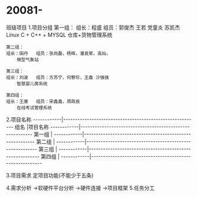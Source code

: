 # 20081-
班级项目
1.项目分组
	第一组：
	组长：程盛   组员：郭俊杰  王若  党童炎  苏凯杰  
			Linux C + C++ + MYSQL
		仓库+货物管理系统

	第二组：
	组长：田丹	组员：张尚磊，杨辉，潘良荣，高灿，
		微型气象站

	第三组：
	组长：刘波   组员：方苏宁，何黎珍，王鑫 沙强强
		智慧婴儿房系统

	第四组：
	组长：王康   组员：宋鑫鑫，周政辰
		在线考试管理系统

2.项目名称
	------------|---------------------------------------------------------
	组名			  |项目名称
	------------|---------------------------------------------------------
	第一组 	  	|
	------------|---------------------------------------------------------
	第二组 		  |
	------------|---------------------------------------------------------
	第三组 		  |
	------------|---------------------------------------------------------
	第四组 	  	|
	------------|---------------------------------------------------------	

3.项目需求
	定项目功能(不能少于五条)
	
4.需求分析
	->软硬件平台分析
	->硬件连接
	->项目框架
5.任务分工
